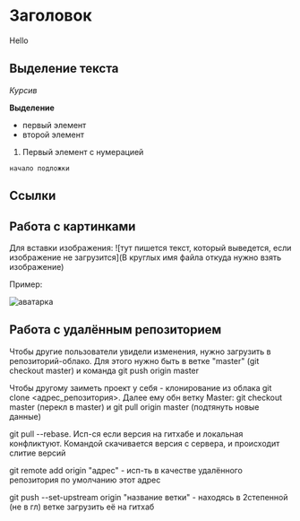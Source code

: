 # Заголовок
Hello

## Выделение текста

*Курсив*

**Выделение**

* первый элемент
* второй элемент

1. Первый элемент с нумерацией

``` 
начало подложки
```


## Ссылки ##

## Работа с картинками ##
Для вставки изображения: 
![тут пишется текст, который выведется, если изображение не загрузится](В круглых имя файла откуда нужно взять изображение)

Пример:

![аватарка](Аватар.jpg)

## Работа с удалённым репозиторием
Чтобы другие пользователи увидели изменения, нужно загрузить в репозиторий-облако.
Для этого нужно быть в ветке "master" (git checkout master) и команда git push origin master

Чтобы другому заиметь проект у себя - клонирование из облака git clone <адрес_репозитория>. Далее ему
обн ветку Master: git checkout master (перекл в master) и git pull origin master (подтянуть новые данные)

git pull --rebase. Исп-ся если версия на гитхабе и локальная конфликтуют.
Командой скачивается версия с сервера, и происходит слитие версий

git remote add origin "адрес" - исп-ть в качестве удалённого репозитория по умолчанию этот адрес

git push --set-upstream origin "название ветки" - находясь в 2степенной (не в гл) ветке загрузить её на гитхаб